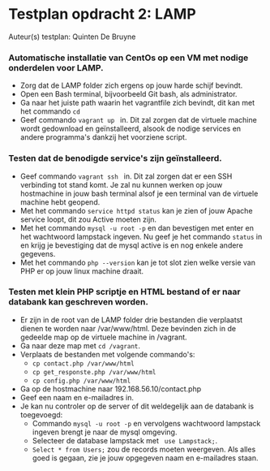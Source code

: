 # Testplan opdracht 2: LAMP



Auteur(s) testplan: Quinten De Bruyne

### Automatische installatie van CentOs op een VM met nodige onderdelen voor LAMP.  
* Zorg dat de LAMP folder zich ergens op jouw harde schijf bevindt.
* Open een Bash terminal, bijvoorbeeld Git bash, als administrator.  
* Ga naar het juiste path waarin het vagrantfile zich bevindt, dit kan met het commando ` cd `  
* Geef commando `vagrant up ` in. Dit zal zorgen dat de virtuele machine wordt gedownload en geïnstalleerd, alsook de nodige services en andere programma's dankzij het voorziene script.   

### Testen dat de benodigde service's zijn geïnstalleerd.   
* Geef commando `vagrant ssh ` in. Dit zal zorgen dat er een SSH verbinding tot stand komt. Je zal nu kunnen werken op jouw hostmachine in jouw bash terminal alsof je een terminal van de virtuele machine hebt geopend.  
* Met het commando ` service httpd status ` kan je zien of jouw Apache service loopt, dit zou Active moeten zijn.  
* Met het commando ` mysql -u root -p ` en dan bevestigen met enter en het wachtwoord lampstack ingeven. Nu geef je het commando ` status ` in en krijg je bevestiging dat de mysql active is en nog enkele andere gegevens.  
* Met het commando ` php --version ` kan je tot slot zien welke versie van PHP er op jouw linux machine draait.  


### Testen met klein PHP scriptje en HTML bestand of er naar databank kan geschreven worden.  

* Er zijn in de root van de LAMP folder drie bestanden die verplaatst dienen te worden naar /var/www/html. Deze bevinden zich in de gedeelde map op de virtuele machine in /vagrant.  
* Ga naar deze map met ` cd /vagrant `.  
* Verplaats de bestanden met volgende commando's:  
    * ` cp contact.php /var/www/html `  
    * ` cp get_responste.php /var/www/html `  
    * ` cp config.php /var/www/html `  
* Ga op de hostmachine naar 192.168.56.10/contact.php  
* Geef een naam en e-mailadres in.  
* Je kan nu controler op de server of dit weldegelijk aan de databank is toegevoegd: 
    * Commando ` mysql -u root -p ` en vervolgens wachtwoord lampstack ingeven brengt je naar de mysql omgeving.  
    * Selecteer de database lampstack met ` use Lampstack;`.  
    * `Select * from Users;` zou de records moeten weergeven. Als alles goed is gegaan, zie je jouw opgegeven naam en e-mailadres staan.  

